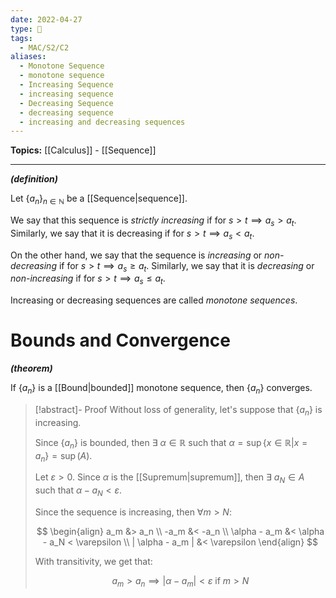 ```yaml
---
date: 2022-04-27
type: 🧠
tags:
  - MAC/S2/C2
aliases:
  - Monotone Sequence
  - monotone sequence
  - Increasing Sequence
  - increasing sequence
  - Decreasing Sequence
  - decreasing sequence
  - increasing and decreasing sequences
---
```


**Topics:** [[Calculus]] - [[Sequence]]

---

_**(definition)**_

Let $\{ a_n \}_{n \in \mathbb{N}}$ be a [[Sequence|sequence]].

We say that this sequence is _strictly increasing_ if for $s>t \implies a_s > a_t$. Similarly, we say that it is decreasing if for $s > t \implies a_s < a_t$.

On the other hand, we say that the sequence is _increasing_ or _non-decreasing_ if for $s>t \implies a_s \geq a_t$. Similarly, we say that it is _decreasing_ or _non-increasing_ if for $s > t \implies a_s \leq a_t$.

Increasing or decreasing sequences are called _monotone sequences_.

# Bounds and Convergence

_**(theorem)**_

If $\{ a_n \}$ is a [[Bound|bounded]] monotone sequence, then $\{ a_n \}$ converges.

> [!abstract]- Proof
> Without loss of generality, let's suppose that $\{ a_n \}$ is increasing.
>
> Since $\{ a_n \}$ is bounded, then $\exists\ \alpha \in \mathbb{R}$ such that $\alpha = \sup\{ x \in \mathbb{R} | x = a_n \} = \sup(A)$.
>
> Let $\varepsilon > 0$. Since $\alpha$ is the [[Supremum|supremum]], then $\exists\ a_N \in A$ such that $\alpha - a_N < \varepsilon$.
>
> Since the sequence is increasing, then $\forall m > N$:
>
> $$
> \begin{align} a_m &> a_n \\ -a_m &< -a_n \\ \alpha - a_m &< \alpha - a_N < \varepsilon \\ | \alpha - a_m | &< \varepsilon \end{align}
> $$
>
> With transitivity, we get that:
>
> $$
> a_m > a_n \implies | \alpha - a_m | < \varepsilon \text{ if } m > N
> $$
>
